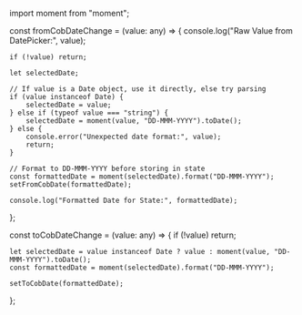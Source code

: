 import moment from "moment";

const fromCobDateChange = (value: any) => {
    console.log("Raw Value from DatePicker:", value);

    if (!value) return;

    let selectedDate;
    
    // If value is a Date object, use it directly, else try parsing
    if (value instanceof Date) {
        selectedDate = value;
    } else if (typeof value === "string") {
        selectedDate = moment(value, "DD-MMM-YYYY").toDate();
    } else {
        console.error("Unexpected date format:", value);
        return;
    }

    // Format to DD-MMM-YYYY before storing in state
    const formattedDate = moment(selectedDate).format("DD-MMM-YYYY");
    setFromCobDate(formattedDate);

    console.log("Formatted Date for State:", formattedDate);
};

const toCobDateChange = (value: any) => {
    if (!value) return;

    let selectedDate = value instanceof Date ? value : moment(value, "DD-MMM-YYYY").toDate();
    const formattedDate = moment(selectedDate).format("DD-MMM-YYYY");

    setToCobDate(formattedDate);
};
